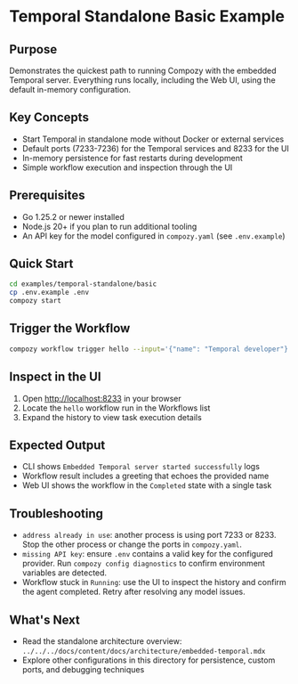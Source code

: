 # Temporal Standalone Basic Example

## Purpose

Demonstrates the quickest path to running Compozy with the embedded Temporal server. Everything runs locally, including the Web UI, using the default in-memory configuration.

## Key Concepts

- Start Temporal in standalone mode without Docker or external services
- Default ports (7233-7236) for the Temporal services and 8233 for the UI
- In-memory persistence for fast restarts during development
- Simple workflow execution and inspection through the UI

## Prerequisites

- Go 1.25.2 or newer installed
- Node.js 20+ if you plan to run additional tooling
- An API key for the model configured in `compozy.yaml` (see `.env.example`)

## Quick Start

```bash
cd examples/temporal-standalone/basic
cp .env.example .env
compozy start
```

## Trigger the Workflow

```bash
compozy workflow trigger hello --input='{"name": "Temporal developer"}'
```

## Inspect in the UI

1. Open <http://localhost:8233> in your browser
2. Locate the `hello` workflow run in the Workflows list
3. Expand the history to view task execution details

## Expected Output

- CLI shows `Embedded Temporal server started successfully` logs
- Workflow result includes a greeting that echoes the provided name
- Web UI shows the workflow in the `Completed` state with a single task

## Troubleshooting

- `address already in use`: another process is using port 7233 or 8233. Stop the other process or change the ports in `compozy.yaml`.
- `missing API key`: ensure `.env` contains a valid key for the configured provider. Run `compozy config diagnostics` to confirm environment variables are detected.
- Workflow stuck in `Running`: use the UI to inspect the history and confirm the agent completed. Retry after resolving any model issues.

## What's Next

- Read the standalone architecture overview: `../../../docs/content/docs/architecture/embedded-temporal.mdx`
- Explore other configurations in this directory for persistence, custom ports, and debugging techniques
